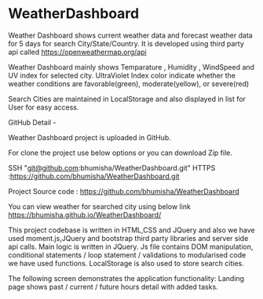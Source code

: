 # WeatherDashboard
Weather Dashboard shows current weather data and forecast weather data for 5 days for search City/State/Country. It is developed using third party api called https://openweathermap.org/api

Weather Dashboard mainly shows Temparature , Humidity , WindSpeed and UV index for selected city. UltraViolet Index color indicate whether the weather conditions are favorable(green), moderate(yellow), or severe(red)

Search Cities are maintained in LocalStorage and also displayed in list for User for easy access.

GitHub Detail -

Weather Dashboard project is uploaded in GitHub.

For clone the project use below options or you can download Zip file.

SSH "git@github.com:bhumisha/WeatherDashboard.git" HTTPS :https://github.com/bhumisha/WeatherDashboard.git

Project Source code : https://github.com/bhumisha/WeatherDashboard

You can view weather for searched city using below link https://bhumisha.github.io/WeatherDashboard/

This project codebase is written in HTML,CSS and JQuery and also we have used moment.js,JQuery and bootstrap third party libraries and server side api calls. Main logic is written in JQuery. Js file contains DOM manipulation, conditional statements / loop statement / validations to modularised code we have used functions. LocalStorage is also used to store search cities.

The following screen demonstrates the application functionality: Landing page shows past / current / future hours detail with added tasks.